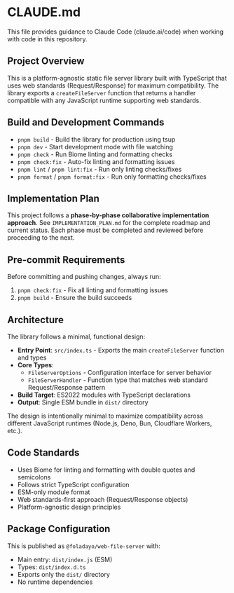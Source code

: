 # CLAUDE.md

This file provides guidance to Claude Code (claude.ai/code) when working with code in this repository.

## Project Overview

This is a platform-agnostic static file server library built with TypeScript that uses web standards (Request/Response) for maximum compatibility. The library exports a `createFileServer` function that returns a handler compatible with any JavaScript runtime supporting web standards.

## Build and Development Commands

- `pnpm build` - Build the library for production using tsup
- `pnpm dev` - Start development mode with file watching
- `pnpm check` - Run Biome linting and formatting checks
- `pnpm check:fix` - Auto-fix linting and formatting issues
- `pnpm lint` / `pnpm lint:fix` - Run only linting checks/fixes
- `pnpm format` / `pnpm format:fix` - Run only formatting checks/fixes

## Implementation Plan

This project follows a **phase-by-phase collaborative implementation approach**. See `IMPLEMENTATION_PLAN.md` for the complete roadmap and current status. Each phase must be completed and reviewed before proceeding to the next.

## Pre-commit Requirements

Before committing and pushing changes, always run:
1. `pnpm check:fix` - Fix all linting and formatting issues
2. `pnpm build` - Ensure the build succeeds

## Architecture

The library follows a minimal, functional design:

- **Entry Point**: `src/index.ts` - Exports the main `createFileServer` function and types
- **Core Types**: 
  - `FileServerOptions` - Configuration interface for server behavior
  - `FileServerHandler` - Function type that matches web standard Request/Response pattern
- **Build Target**: ES2022 modules with TypeScript declarations
- **Output**: Single ESM bundle in `dist/` directory

The design is intentionally minimal to maximize compatibility across different JavaScript runtimes (Node.js, Deno, Bun, Cloudflare Workers, etc.).

## Code Standards

- Uses Biome for linting and formatting with double quotes and semicolons
- Follows strict TypeScript configuration
- ESM-only module format
- Web standards-first approach (Request/Response objects)
- Platform-agnostic design principles

## Package Configuration

This is published as `@foladayo/web-file-server` with:
- Main entry: `dist/index.js` (ESM)
- Types: `dist/index.d.ts`
- Exports only the `dist/` directory
- No runtime dependencies